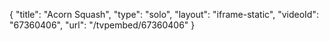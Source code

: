 {
    "title": "Acorn Squash",
    "type": "solo",
    "layout": "iframe-static",
    "videoId": "67360406",
    "url": "\/tvpembed\/67360406"
}